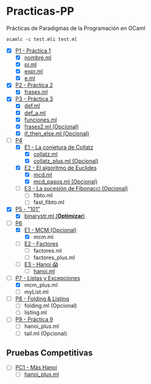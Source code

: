 # Practicas-PP

Prácticas de Paradigmas de la Programación en OCaml

```shell
ocamlc -c test.mli test.ml
```

- [x] [P1 - Práctica 1](/P1/)
  - [x] [nombre.ml](/P1/nombre.ml)
  - [x] [pi.ml](/P1/pi.ml)
  - [x] [expr.ml](/P1/expr.ml)
  - [x] [e.ml](/P1/e.ml)
- [x] [P2 - Práctica 2](/P2/)
  - [x] [frases.ml](/P2/frases.ml)
- [x] [P3 - Práctica 3](/P3/)
  - [x] [def.ml](/P3/def.ml)
  - [x] [def_a.ml](/P3/def_a.ml)
  - [x] [funciones.ml](/P3/funciones.ml)
  - [x] [frases2.ml (Opcional)](/P3/frases2.ml)
  - [x] [if_then_else.ml (Opcional)](/P3/if_then_else.ml)

- [ ] [P4](/P4/)
  - [x] [E1 - La conjetura de Collatz](/P4/E1/)
    - [x] [collatz.ml](/P4/E1/collatz.ml)
    - [x] [collatz_plus.ml (Opcional)](/P4/E1/collatz_plus.ml)
  - [x] [E2 - El algoritmo de Euclides](/P4/E2/)
    - [x] [mcd.ml](/P4/E2/mcd.ml)
    - [x] [mcd_pasos.ml (Opcional)](/P4/E2/mcd_pasos.ml)
  - [ ] [E3 - La sucesión de Fibonacci (Opcional)](/P4/E3/)
    - [ ] fibto.ml
    - [ ] fast_fibto.ml
- [x] [P5 - "101"](/P5/)
  - [x] [binarystr.ml (**Optimizar**)](/P5/binarystr.ml)
- [ ] [P6](/P6/)
  - [x] [E1 - MCM (Opcional)](/P6/E1/)
    - [x] mcm.ml
  - [ ] [E2 - Factores](/P6/E2/)
    - [ ] factores.ml
    - [ ] factores_plus.ml
  - [ ] [E3 - Hanoi 😱](/P6/E3/)
    - [ ] [hanoi.ml](/P6/E3/hanoi.ml)

- [ ] [P7 - Listas y Excepciones](/P7/)
  - [x] mcm_plus.ml
  - [ ] myList.ml
- [ ] [P8 - Folding & Listing](/P8/)
  - [ ] folding.ml (Opcional)
  - [ ] listing.ml
- [ ] [P9 - Práctica 9](/P9/)
  - [ ] hanoi_plus.ml
  - [ ] tail.ml (Opcional)

## Pruebas Competitivas

- [ ] [PC1 - Más Hanoi](/PC1/)
  - [ ] [hanoi_plus.ml](/PC1/hanoi_plus.ml)
